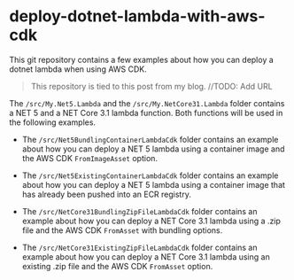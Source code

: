 # deploy-dotnet-lambda-with-aws-cdk

This git repository contains a few examples about how you can deploy a dotnet lambda when using AWS CDK.

> This repository is tied to this post from my blog. //TODO: Add URL

The ``/src/My.Net5.Lambda`` and the  ``/src/My.NetCore31.Lambda`` folder contains a NET 5 and a NET Core 3.1 lambda function. Both functions will be used in the following examples.

- The ``/src/Net5BundlingContainerLambdaCdk`` folder contains an example about how you can deploy a NET 5 lambda using a container image and the AWS CDK ``FromImageAsset`` option.

- The ``/src/Net5ExistingContainerLambdaCdk`` folder contains an example about how you can deploy a NET 5 lambda using a container image that has already been pushed into an ECR registry.

-  The ``/src/NetCore31BundlingZipFileLambdaCdk`` folder contains an example about how you can deploy a NET Core 3.1 lambda using a .zip file and the AWS CDK ``FromAsset`` with bundling options.

- The ``/src/NetCore31ExistingZipFileLambdaCdk`` folder contains an example about how you can deploy a NET Core 3.1 lambda using an existing .zip file and the AWS CDK ``FromAsset`` option.

